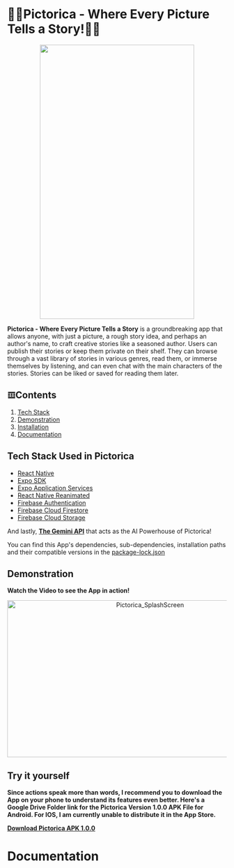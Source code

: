 # 🎑📖Pictorica - Where Every Picture Tells a Story!📖🎑

<p align="center">
  <img src="https://github.com/user-attachments/assets/5875cf4d-d407-4fef-b3b2-01aaf63e32cf"  width="354" height="629">
</p>

**Pictorica - Where Every Picture Tells a Story** is a groundbreaking app that allows anyone, with just a picture, a rough story idea, and perhaps an author's name, to craft creative stories like a seasoned author. Users can publish their stories or keep them private on their shelf. They can browse through a vast library of stories in various genres, read them, or immerse themselves by listening, and can even chat with the main characters of the stories. Stories can be liked or saved for reading them later.

## 𝌞Contents

1. [Tech Stack](https://github.com/hy-atharv/Pictorica/blob/main/README.md#tech-stack-used-in-pictorica)
2. [Demonstration](https://github.com/hy-atharv/Pictorica/blob/main/README.md#demonstration)
3. [Installation](https://github.com/hy-atharv/Pictorica/blob/main/README.md#try-it-yourself)
4. [Documentation](https://github.com/hy-atharv/Pictorica/blob/main/README.md#documentation)

## Tech Stack Used in Pictorica

- [React Native](https://reactnative.dev)
- [Expo SDK](https://docs.expo.dev/versions/latest/)
- [Expo Application Services](https://expo.dev/eas)
- [React Native Reanimated](https://docs.swmansion.com/react-native-reanimated/)
- [Firebase Authentication](https://firebase.google.com/docs/auth)
- [Firebase Cloud Firestore](https://firebase.google.com/docs/firestore)
- [Firebase Cloud Storage](https://firebase.google.com/docs/storage)

And lastly, [**The Gemini API**](https://ai.google.dev/gemini-api) that acts as the AI Powerhouse of Pictorica!

You can find this App's dependencies, sub-dependencies, installation paths and their compatible versions in the [package-lock.json](https://github.com/hy-atharv/Pictorica/blob/main/package-lock.json)


## Demonstration
**Watch the Video to see the App in action!**

<p align="center">
  <a href="https://youtu.be/BlGpkClaqrA?feature=shared">
    <img src="https://github.com/user-attachments/assets/debf329b-e421-4164-a29b-0ed536ccd70d" alt="Pictorica_SplashScreen" width="640" height="360">
  </a>
</p>


## Try it yourself
**Since actions speak more than words, I recommend you to download the App on your phone to understand its features even better.
Here's a Google Drive Folder link for the Pictorica Version 1.0.0 APK File for Android. For IOS, I am currently unable to distribute it in the App Store.**

[**Download Pictorica APK 1.0.0**](https://drive.google.com/drive/folders/1rqd9TlPkKXGptSOiWt1CGFisUjdFCSrh?usp=sharing)

# Documentation






